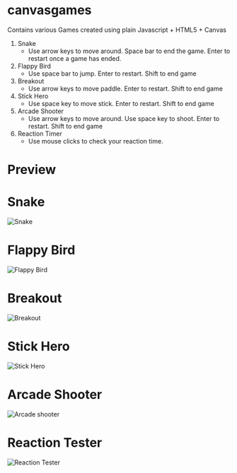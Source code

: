 # canvasgames

Contains various Games created using plain Javascript + HTML5 + Canvas

<ol>
<li>Snake 
  <ul><li>Use arrow keys to move around. Space bar to end the game. Enter to restart once a game has ended.</li></ul>
</li>
<li>Flappy Bird 
  <ul><li>Use space bar to jump. Enter to restart. Shift to end game</li></ul>
</li>
<li>Breakout 
  <ul><li>Use arrow keys to move paddle. Enter to restart. Shift to end game</li></ul>
</li>
<li>Stick Hero 
  <ul><li>Use space key to move stick. Enter to restart. Shift to end game</li></ul>
</li>
<li>Arcade Shooter 
  <ul><li>Use arrow keys to move around. Use space key to shoot. Enter to restart. Shift to end game</li></ul>
</li>
<li>Reaction Timer 
  <ul><li>Use mouse clicks to check your reaction time.</li></ul>
</li>
</ol>

# Preview

# Snake

![Snake](https://github.com/dhi37th/projectscreenshots/blob/master/Project_Screenshot/canvasgames/snake.gif)

# Flappy Bird

![Flappy Bird](https://github.com/dhi37th/projectscreenshots/blob/master/Project_Screenshot/canvasgames/flappybird.gif)

# Breakout

![Breakout](https://github.com/dhi37th/projectscreenshots/blob/master/Project_Screenshot/canvasgames/breakout.gif)

# Stick Hero

![Stick Hero](https://github.com/dhi37th/projectscreenshots/blob/master/Project_Screenshot/canvasgames/stickhero.gif)

# Arcade Shooter

![Arcade shooter](https://github.com/dhi37th/projectscreenshots/blob/master/Project_Screenshot/canvasgames/arcadeshooter.gif)

# Reaction Tester

![Reaction Tester](https://github.com/dhi37th/projectscreenshots/blob/master/Project_Screenshot/canvasgames/reaction-tester.gif)
